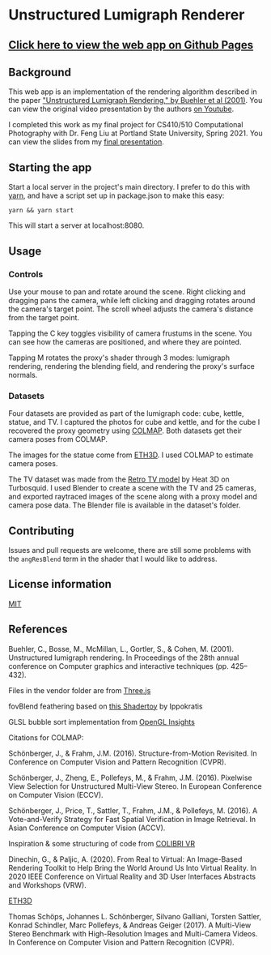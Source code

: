 # Unstructured Lumigraph Renderer

## [Click here to view the web app on Github Pages](https://hypothete.github.io/unstructured-lumigraph/)

## Background

This web app is an implementation of the rendering algorithm described in the paper ["Unstructured Lumigraph Rendering," by Buehler et al (2001)](https://groups.csail.mit.edu/graphics/pubs/siggraph2001_ulr.pdf). You can view the original video presentation by the authors [on Youtube](https://www.youtube.com/watch?v=za4HIll9N7c).

I completed this work as my final project for CS410/510 Computational Photography with Dr. Feng Liu at Portland State University, Spring 2021. You can view the slides from my [final presentation](https://docs.google.com/presentation/d/1byQT7v3yyZlvRdjut-qXuMcusRpOWliTGs806qFkE-A/edit?usp=sharing).

## Starting the app

Start a local server in the project's main directory. I prefer to do this with [yarn](https://yarnpkg.com/), and have a script set up in package.json to make this easy:

```shell
yarn && yarn start
```

This will start a server at localhost:8080.

## Usage

### Controls

Use your mouse to pan and rotate around the scene. Right clicking and dragging pans the camera, while left clicking and dragging rotates around the camera's target point. The scroll wheel adjusts the camera's distance from the target point.

Tapping the C key toggles visibility of camera frustums in the scene. You can see how the cameras are positioned, and where they are pointed.

Tapping M rotates the proxy's shader through 3 modes: lumigraph rendering, rendering the blending field, and rendering the proxy's surface normals.

### Datasets

Four datasets are provided as part of the lumigraph code: cube, kettle, statue, and TV. I captured the photos for cube and kettle, and for the cube I recovered the proxy geometry using [COLMAP](https://colmap.github.io/index.html). Both datasets get their camera poses from COLMAP.

The images for the statue come from [ETH3D](https://www.eth3d.net/datasets). I used COLMAP to estimate camera poses.

The TV dataset was made from the [Retro TV model](https://www.turbosquid.com/3d-models/free-c4d-model-retro-tv/815392) by Heat 3D on Turbosquid. I used Blender to create a scene with the TV and 25 cameras, and exported raytraced images of the scene along with a proxy model and camera pose data. The Blender file is available in the dataset's folder.

## Contributing

Issues and pull requests are welcome, there are still some problems with the `angResBlend` term in the shader that I would like to address.

## License information

[MIT](./LICENSE)

## References

Buehler, C., Bosse, M., McMillan, L., Gortler, S., & Cohen, M. (2001). Unstructured lumigraph rendering. In Proceedings of the 28th annual conference on Computer graphics and interactive techniques (pp. 425–432).

Files in the vendor folder are from [Three.js](https://threejs.org)

fovBlend feathering based on [this Shadertoy](https://www.shadertoy.com/view/lsKSWR) by Ippokratis

GLSL bubble sort implementation from [OpenGL Insights](https://github.com/OpenGLInsights/OpenGLInsightsCode)

Citations for COLMAP:

Schönberger, J., & Frahm, J.M. (2016). Structure-from-Motion Revisited. In Conference on Computer Vision and Pattern Recognition (CVPR).

Schönberger, J., Zheng, E., Pollefeys, M., & Frahm, J.M. (2016). Pixelwise View Selection for Unstructured Multi-View Stereo. In European Conference on Computer Vision (ECCV).

Schönberger, J., Price, T., Sattler, T., Frahm, J.M., & Pollefeys, M. (2016). A Vote-and-Verify Strategy for Fast Spatial Verification in Image Retrieval. In Asian Conference on Computer Vision (ACCV).

Inspiration & some structuring of code from [COLIBRI VR](https://caor-mines-paristech.github.io/colibri-vr)

Dinechin, G., & Paljic, A. (2020). From Real to Virtual: An Image-Based Rendering Toolkit to Help Bring the World Around Us Into Virtual Reality. In 2020 IEEE Conference on Virtual Reality and 3D User Interfaces Abstracts and Workshops (VRW).

[ETH3D](https://www.eth3d.net/)

Thomas Schöps, Johannes L. Schönberger, Silvano Galliani, Torsten Sattler, Konrad Schindler, Marc Pollefeys, & Andreas Geiger (2017). A Multi-View Stereo Benchmark with High-Resolution Images and Multi-Camera Videos. In Conference on Computer Vision and Pattern Recognition (CVPR).
